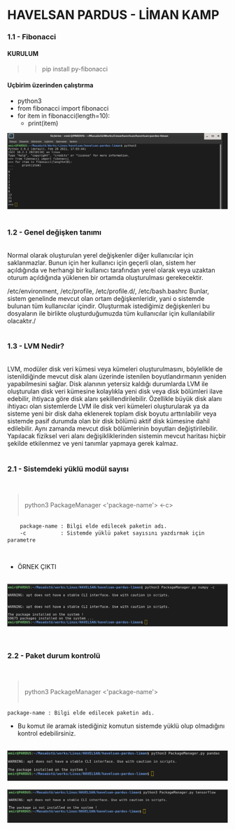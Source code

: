 # HAVELSAN PARDUS - LİMAN KAMP

### 1.1 - Fibonacci
#### KURULUM

>> pip install py-fibonacci
#### Uçbirim üzerinden çalıştırma

-   python3
-   from fibonacci import fibonacci
-   for item in fibonacci(length=10):
    - print(item)


![alt text](./images/fibo_.png)
<br><br>

### 1.2 - Genel değişken tanımı

\
Normal olarak oluşturulan yerel değişkenler diğer kullanıcılar için saklanmazlar. Bunun için her kullanıcı için geçerli olan, sistem her açıldığında ve herhangi bir kullanıcı tarafından yerel olarak veya uzaktan oturum açıldığında yüklenen bir ortamda oluşturulması gerekecektir.

/etc/environment, /etc/profile, /etc/profile.d/, /etc/bash.bashrc Bunlar, sistem genelinde mevcut olan ortam değişkenleridir, yani o sistemde bulunan tüm kullanıcılar içindir. Oluşturmak istediğimiz değişkenleri bu dosyaların ile birlikte oluşturduğumuzda tüm kullanıcılar için kullanılabilir olacaktır./
<br><br>

### 1.3 - LVM Nedir?

\
LVM, modüler disk veri kümesi veya kümeleri oluşturulmasını, böylelikle de istenildiğinde mevcut disk alanı üzerinde  istenilen boyutlandırmanın yeniden yapabilmesini sağlar. Disk alanının yetersiz kaldığı durumlarda LVM ile oluşturulan disk veri kümesine kolaylıkla yeni disk veya disk bölümleri ilave edebilir, ihtiyaca göre disk alanı şekillendirilebilir. Özellikle büyük disk alanı ihtiyacı olan sistemlerde LVM ile disk veri kümeleri oluşturularak ya da sisteme yeni bir disk daha eklenerek toplam disk boyutu arttırılabilir veya sistemde pasif durumda olan bir disk bölümü aktif disk kümesine dahil edilebilir. Aynı zamanda mevcut disk bölümlerinin boyutları değiştirilebilir. Yapılacak fiziksel veri alanı değişikliklerinden sistemin mevcut haritası hiçbir şekilde etkilenmez ve yeni tanımlar yapmaya gerek kalmaz.
<br><br>

### 2.1 - Sistemdeki yüklü modül sayısı
<br>

> <br>python3 PackageManager <'package-name'> <-c>
<br><br>

        package-name : Bilgi elde edilecek paketin adı.
        -c           : Sistemde yüklü paket sayısını yazdırmak için parametre

<br>


- ÖRNEK ÇIKTI<br><br>

![alt text](./images/pac.png)

<br>

### 2.2 - Paket durum kontrolü
<br>

> <br>python3 PackageManager <'package-name'>
<br><br>

    package-name : Bilgi elde edilecek paketin adı.

*   Bu komut ile aramak istediğiniz komutun sistemde yüklü olup olmadığını kontrol edebilirsiniz.<br><br>

![alt text](./images/pac_pan.png)<br><br>
![alt text](./images/pac_ten.png)
